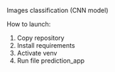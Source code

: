 Images classification (CNN model)

How to launch:
1. Copy repository
2. Install requirements
3. Activate venv
4. Run file prediction_app
